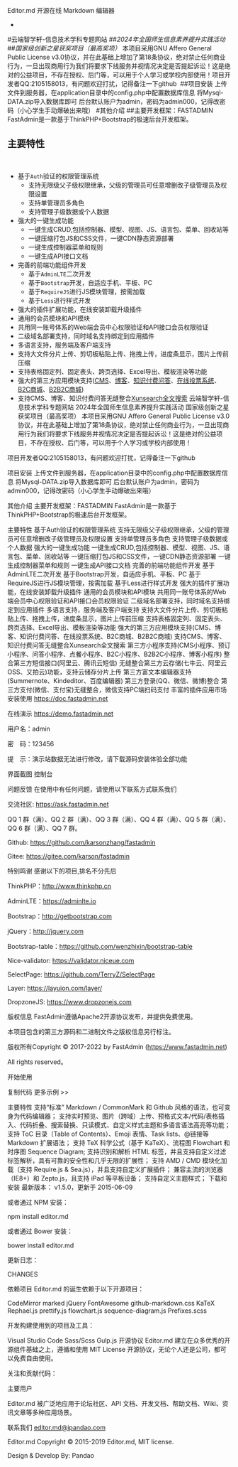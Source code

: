 Editor.md
开源在线 Markdown 编辑器

-
#云端智学轩-信息技术学科专题网站
##*2024年全国师生信息素养提升实践活动*
##*国家级创新之星获奖项目（最高奖项）*
本项目采用GNU Affero General Public License v3.0协议，并在此基础上增加了第18条协议，绝对禁止任何商业行为，一旦出现商用行为我们将要求下线服务并视情况决定是否提起诉讼！这是绝对的公益项目，不存在授权、后门等，可以用于个人学习或学校内部使用！
​
项目开发者QQ:2105158013，有问题欢迎打扰，记得备注一下github
​
##项目安装
上传文件到服务器，在application目录中的config.php中配置数据库信息
将Mysql-DATA.zip导入数据库即可
后台默认账户为admin，密码为admin000，记得改密码（小心学生手动爆破出来哦）
#其他介绍
##主要开发框架：FASTADMIN
FastAdmin是一款基于ThinkPHP+Bootstrap的极速后台开发框架。
## 主要特性
​
* 基于`Auth`验证的权限管理系统
    * 支持无限级父子级权限继承，父级的管理员可任意增删改子级管理员及权限设置
    * 支持单管理员多角色
    * 支持管理子级数据或个人数据
* 强大的一键生成功能
    * 一键生成CRUD,包括控制器、模型、视图、JS、语言包、菜单、回收站等
    * 一键压缩打包JS和CSS文件，一键CDN静态资源部署
    * 一键生成控制器菜单和规则
    * 一键生成API接口文档
* 完善的前端功能组件开发
    * 基于`AdminLTE`二次开发
    * 基于`Bootstrap`开发，自适应手机、平板、PC
    * 基于`RequireJS`进行JS模块管理，按需加载
    * 基于`Less`进行样式开发
* 强大的插件扩展功能，在线安装卸载升级插件
* 通用的会员模块和API模块
* 共用同一账号体系的Web端会员中心权限验证和API接口会员权限验证
* 二级域名部署支持，同时域名支持绑定到应用插件
* 多语言支持，服务端及客户端支持
* 支持大文件分片上传、剪切板粘贴上传、拖拽上传，进度条显示，图片上传前压缩
* 支持表格固定列、固定表头、跨页选择、Excel导出、模板渲染等功能
* 强大的第三方应用模块支持([CMS](https://www.fastadmin.net/store/cms.html)、[博客](https://www.fastadmin.net/store/blog.html)、[知识付费问答](https://www.fastadmin.net/store/ask.html)、[在线投票系统](https://www.fastadmin.net/store/vote.html)、[B2C商城](https://www.fastadmin.net/store/shopro.html)、[B2B2C商城](https://www.fastadmin.net/store/wanlshop.html))
* 支持CMS、博客、知识付费问答无缝整合[Xunsearch全文搜索](https://www.fastadmin.net/store/xunsearch.html)
云端智学轩-信息技术学科专题网站
2024年全国师生信息素养提升实践活动
国家级创新之星获奖项目（最高奖项）
本项目采用GNU Affero General Public License v3.0协议，并在此基础上增加了第18条协议，绝对禁止任何商业行为，一旦出现商用行为我们将要求下线服务并视情况决定是否提起诉讼！这是绝对的公益项目，不存在授权、后门等，可以用于个人学习或学校内部使用！

项目开发者QQ:2105158013，有问题欢迎打扰，记得备注一下github

项目安装
上传文件到服务器，在application目录中的config.php中配置数据库信息
将Mysql-DATA.zip导入数据库即可
后台默认账户为admin，密码为admin000，记得改密码（小心学生手动爆破出来哦）

其他介绍
主要开发框架：FASTADMIN
FastAdmin是一款基于ThinkPHP+Bootstrap的极速后台开发框架。

主要特性
基于Auth验证的权限管理系统
支持无限级父子级权限继承，父级的管理员可任意增删改子级管理员及权限设置
支持单管理员多角色
支持管理子级数据或个人数据
强大的一键生成功能
一键生成CRUD,包括控制器、模型、视图、JS、语言包、菜单、回收站等
一键压缩打包JS和CSS文件，一键CDN静态资源部署
一键生成控制器菜单和规则
一键生成API接口文档
完善的前端功能组件开发
基于AdminLTE二次开发
基于Bootstrap开发，自适应手机、平板、PC
基于RequireJS进行JS模块管理，按需加载
基于Less进行样式开发
强大的插件扩展功能，在线安装卸载升级插件
通用的会员模块和API模块
共用同一账号体系的Web端会员中心权限验证和API接口会员权限验证
二级域名部署支持，同时域名支持绑定到应用插件
多语言支持，服务端及客户端支持
支持大文件分片上传、剪切板粘贴上传、拖拽上传，进度条显示，图片上传前压缩
支持表格固定列、固定表头、跨页选择、Excel导出、模板渲染等功能
强大的第三方应用模块支持(CMS、博客、知识付费问答、在线投票系统、B2C商城、B2B2C商城)
支持CMS、博客、知识付费问答无缝整合Xunsearch全文搜索
第三方小程序支持(CMS小程序、预订小程序、问答小程序、点餐小程序、B2C小程序、B2B2C小程序、博客小程序)
整合第三方短信接口(阿里云、腾讯云短信)
无缝整合第三方云存储(七牛云、阿里云OSS、又拍云)功能，支持云储存分片上传
第三方富文本编辑器支持(Summernote、Kindeditor、百度编辑器)
第三方登录(QQ、微信、微博)整合
第三方支付(微信、支付宝)无缝整合，微信支持PC端扫码支付
丰富的插件应用市场
安装使用
https://doc.fastadmin.net

在线演示
https://demo.fastadmin.net

用户名：admin

密　码：123456

提　示：演示站数据无法进行修改，请下载源码安装体验全部功能

界面截图
控制台

问题反馈
在使用中有任何问题，请使用以下联系方式联系我们

交流社区: https://ask.fastadmin.net

QQ 1 群（满）、QQ 2 群（满）、QQ 3 群（满）、QQ 4 群（满）、QQ 5 群（满）、QQ 6 群（满）、QQ 7 群。

Github: https://github.com/karsonzhang/fastadmin

Gitee: https://gitee.com/karson/fastadmin

特别鸣谢
感谢以下的项目,排名不分先后

ThinkPHP：http://www.thinkphp.cn

AdminLTE：https://adminlte.io

Bootstrap：http://getbootstrap.com

jQuery：http://jquery.com

Bootstrap-table：https://github.com/wenzhixin/bootstrap-table

Nice-validator: https://validator.niceue.com

SelectPage: https://github.com/TerryZ/SelectPage

Layer: https://layuion.com/layer/

DropzoneJS: https://www.dropzonejs.com

版权信息
FastAdmin遵循Apache2开源协议发布，并提供免费使用。

本项目包含的第三方源码和二进制文件之版权信息另行标注。

版权所有Copyright © 2017-2022 by FastAdmin (https://www.fastadmin.net)

All rights reserved。

开始使用
<link rel="stylesheet" href="editormd/css/editormd.css" />
<div id="test-editor">
    <textarea style="display:none;">### 关于 Editor.md

**Editor.md** 是一款开源的、可嵌入的 Markdown 在线编辑器（组件），基于 CodeMirror、jQuery 和 Marked 构建。
    </textarea>
</div>
<script src="https://cdn.bootcss.com/jquery/1.11.3/jquery.min.js"></script>
<script src="editormd/editormd.min.js"></script>
<script type="text/javascript">
    $(function() {
        var editor = editormd("test-editor", {
            // width  : "100%",
            // height : "100%",
            path   : "editormd/lib/"
        });
    });
</script>复制代码
更多示例 >>

主要特性
支持“标准” Markdown / CommonMark 和 Github 风格的语法，也可变身为代码编辑器；
支持实时预览、图片（跨域）上传、预格式文本/代码/表格插入、代码折叠、搜索替换、只读模式、自定义样式主题和多语言语法高亮等功能；
支持 ToC 目录（Table of Contents）、Emoji 表情、Task lists、@链接等 Markdown 扩展语法；
支持 TeX 科学公式（基于 KaTeX）、流程图 Flowchart 和 时序图 Sequence Diagram;
支持识别和解析 HTML 标签，并且支持自定义过滤标签解析，具有可靠的安全性和几乎无限的扩展性；
支持 AMD / CMD 模块化加载（支持 Require.js & Sea.js），并且支持自定义扩展插件；
兼容主流的浏览器（IE8+）和 Zepto.js，且支持 iPad 等平板设备；
支持自定义主题样式；
下载和安装
最新版本： v1.5.0，更新于 2015-06-09



 


或者通过 NPM 安装：

npm install editor.md



或者通过 Bower 安装：

bower install editor.md




更新日志：

CHANGES

依赖项目
Editor.md 的诞生依赖于以下开源项目：

CodeMirror
marked
jQuery
FontAwesome
github-markdown.css
KaTeX
Rephael.js
prettify.js
flowchart.js
sequence-diagram.js
Prefixes.scss

开发构建使用到的项目及工具：

Visual Studio Code
Sass/Scss
Gulp.js
开源协议
Editor.md 建立在众多优秀的开源组件基础之上，遵循和使用 MIT License 开源协议，无论个人还是公司，都可以免费自由使用。





关注和贡献代码：







主要用户

Editor.md 被广泛地应用于论坛社区、API 文档、开发文档、帮助文档、Wiki、资讯文章等多种应用场景。

 联系我们 editor.md@ipandao.com


Editor.md
Copyright © 2015-2019 Editor.md, MIT license.

Design & Develop By: Pandao     
